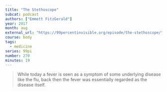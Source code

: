 ```yaml
---
title: "The Stethoscope"
subcat: podcast
authors: ["Emmett FitzGerald"]
year: 2017
month: aug
external_url: "https://99percentinvisible.org/episode/the-stethoscope/"
course: body
tags:
  - medicine
series: 99pi
number: 270
minutes: 19
---
```


> While today a fever is seen as a symptom of some underlying disease like the flu, back then the fever was essentially regarded as the disease itself.

